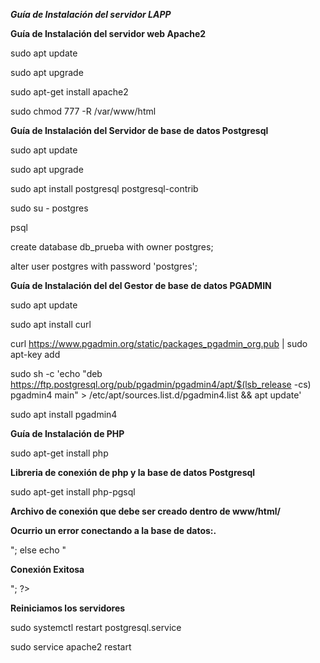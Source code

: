 ***Guía de Instalación del servidor LAPP***

**Guía de Instalación del servidor web Apache2**

sudo apt update

sudo apt upgrade

sudo apt-get install apache2

sudo chmod 777 -R /var/www/html


**Guía de Instalación del Servidor de base de datos Postgresql**

sudo apt update

sudo apt upgrade

sudo apt install postgresql postgresql-contrib

sudo su - postgres

psql

create database db_prueba with owner postgres;

alter user postgres with password 'postgres';

**Guía de Instalación del del Gestor de base de datos PGADMIN**


sudo apt update

sudo apt install curl

curl https://www.pgadmin.org/static/packages_pgadmin_org.pub | sudo apt-key add

sudo sh -c 'echo "deb https://ftp.postgresql.org/pub/pgadmin/pgadmin4/apt/$(lsb_release -cs) pgadmin4 main" > /etc/apt/sources.list.d/pgadmin4.list && apt update'

sudo apt install pgadmin4

**Guía de Instalación de PHP**

sudo apt-get install php

**Libreria de conexión de php y la base de datos Postgresql**

sudo apt-get install php-pgsql

**Archivo de conexión que debe ser creado dentro de www/html/**


<?php

$db = pg_connect("host=localhost port=5432 dbname=db_prueba user=postgres password=postgre");

     if (!$db) 

      echo "<p><b>Ocurrio un error conectando a la base de datos:.</b></p>";

     else

     echo "<p><b>Conexión Exitosa</b></p>";

?>

**Reiniciamos los servidores**

sudo systemctl restart postgresql.service

sudo service apache2 restart
